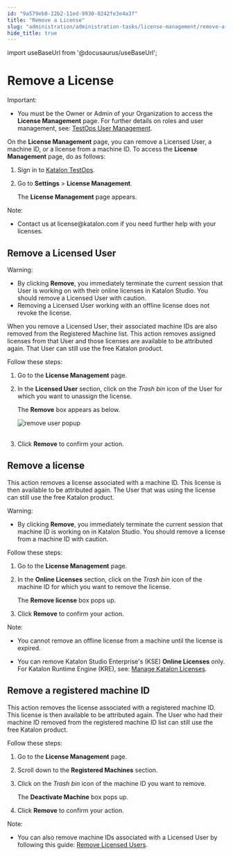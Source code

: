 ```yaml
---
id: "9a579eb0-22b2-11ed-9930-0242fe3e4a3f"
title: "Remove a License"
slug: "administration/administration-tasks/license-management/remove-a-license"
hide_title: true
---
```

import useBaseUrl from '@docusaurus/useBaseUrl';


# <a id="id" class="anchor_top_offset"/><a id="ariaid-title1" class="anchor_top_offset"/>Remove a License

<div xmlns="http://www.w3.org/1999/xhtml" className="note important note_important"><span className="note__title">Important:</span> 
  <ul className="ul"><li className="li">You must be the Owner or Admin of your Organization to access the <strong className="ph b">License Management</strong> page. For further details on roles and user management, see: <a className="xref" href="/administration/administration-tasks/user-management/manage-users">TestOps User Management</a>.</li></ul>
</div>
<p xmlns="http://www.w3.org/1999/xhtml" className="p">On the <strong className="ph b">License Management</strong> page, you can remove a Licensed User, a machine ID, or a license from a machine ID. To access the <strong className="ph b">License Management</strong> page, do as follows:</p> 
<ol xmlns="http://www.w3.org/1999/xhtml" className="ol"><li className="li">     <p className="p">Sign in to <a className="xref j-external-link" href="https://testops.katalon.io/login" target="_blank">Katalon TestOps</a>.</p>   </li><li className="li">     <p className="p">Go to <strong className="ph b">Settings</strong> &gt; <strong className="ph b">License Management</strong>.</p>     <p className="p">The <strong className="ph b">License Management</strong> page appears.</p>   </li></ol> 
<div xmlns="http://www.w3.org/1999/xhtml" className="note note note_note"><span className="note__title">Note:</span> 
  <ul className="ul"><li className="li">Contact us at license@katalon.com if you need further help with your licenses.</li></ul>
</div>

## <a id="id_1" class="anchor_top_offset"/>Remove a Licensed User

<div xmlns="http://www.w3.org/1999/xhtml" className="note warning note_warning"><span className="note__title">Warning:</span> 
  <ul className="ul"><li className="li">By clicking <strong className="ph b">Remove</strong>, you immediately terminate
      the current session that User is working on with their online
      licenses in Katalon Studio. You should remove a Licensed User with
      caution.</li><li className="li">Removing a Licensed User working with an offline license does
      not revoke the license.</li></ul>
</div>
<p xmlns="http://www.w3.org/1999/xhtml" className="p">When you remove a Licensed User, their associated machine IDs   are also removed from the Registered Machine list. This action   removes assigned licenses from that User and those licenses are   available to be attributed again. That User can still use the free   Katalon product.</p> 
<p xmlns="http://www.w3.org/1999/xhtml" className="p">Follow these steps:</p> 
<ol xmlns="http://www.w3.org/1999/xhtml" className="ol"><li className="li">     <p className="p">Go to the <strong className="ph b">License Management</strong> page.</p>   </li><li className="li">     <p className="p">In the <strong className="ph b">Licensed User</strong> section, click on the       <em className="ph i">Trash bin</em> icon of the User for which you want to unassign       the license.</p>     <p className="p">The <strong className="ph b">Remove</strong> box appears as below.</p>     <p className="p">       <img className="image" src={useBaseUrl("https://github.com/katalon-studio/docs-images/raw/master/katalon-studio/docs/license-mgt/remove-user-popup-2021decUI.png")} alt="remove user popup" /><br /><br />     </p>   </li><li className="li">     <p className="p">Click <strong className="ph b">Remove</strong> to confirm your action.</p>   </li></ol> 

## <a id="id_2" class="anchor_top_offset"/>Remove a license

<p xmlns="http://www.w3.org/1999/xhtml" className="p">This action removes a license associated with a machine ID. This license is then available to be attributed again. The User that was using the license can still use the free Katalon product.</p> 
<div xmlns="http://www.w3.org/1999/xhtml" className="note warning note_warning"><span className="note__title">Warning:</span> 
  <ul className="ul"><li className="li">By clicking <strong className="ph b">Remove</strong>, you immediately terminate the current session that machine ID is working on in Katalon Studio. You should remove a license from a machine ID with caution.</li></ul>
</div>
<p xmlns="http://www.w3.org/1999/xhtml" className="p">Follow these steps:</p> 
<ol xmlns="http://www.w3.org/1999/xhtml" className="ol"><li className="li">     <p className="p">Go to the <strong className="ph b">License Management</strong> page.</p>   </li><li className="li">     <p className="p">In the <strong className="ph b">Online Licenses</strong> section, click on the <em className="ph i">Trash bin</em> icon of the machine ID for which you want to remove the license.</p>     <p className="p">The <strong className="ph b">Remove license</strong> box pops up.</p>   </li><li className="li">     <p className="p">Click <strong className="ph b">Remove</strong> to confirm your action.</p>   </li></ol> 
<div xmlns="http://www.w3.org/1999/xhtml" className="note note note_note"><span className="note__title">Note:</span> 
  <ul className="ul"><li className="li">
      <p className="p">You cannot remove an offline license from a machine until the license is expired.</p>
    </li><li className="li">
      <p className="p">You can remove Katalon Studio Enterprise's (KSE) <strong className="ph b">Online Licenses</strong> only. For Katalon Runtime Engine (KRE), see: <a className="xref" href="/administration/administration-tasks/license-management/manage-katalon-licenses#id_4">Manage Katalon Licenses</a>.</p>
    </li></ul>
</div>

## <a id="id_3" class="anchor_top_offset"/>Remove a registered machine ID

<p xmlns="http://www.w3.org/1999/xhtml" className="p">This action removes the license associated with a registered   machine ID. This license is then available to be attributed again.   The User who had their machine ID removed from the registered   machine ID list can still use the free Katalon product.</p> 
<p xmlns="http://www.w3.org/1999/xhtml" className="p">Follow these steps:</p> 
<ol xmlns="http://www.w3.org/1999/xhtml" className="ol"><li className="li">     <p className="p">Go to the <strong className="ph b">License Management</strong> page.</p>   </li><li className="li">     <p className="p">Scroll down to the <strong className="ph b">Registered Machines</strong>       section.</p>   </li><li className="li">     <p className="p">Click on the <em className="ph i">Trash bin</em> icon of the machine ID you want       to remove.</p>     <p className="p">The <strong className="ph b">Deactivate Machine</strong> box pops up.</p>   </li><li className="li">     <p className="p">Click <strong className="ph b">Remove</strong> to confirm your action.</p>   </li></ol> 
<div xmlns="http://www.w3.org/1999/xhtml" className="note note note_note"><span className="note__title">Note:</span> 
  <ul className="ul"><li className="li">You can also remove machine IDs associated with a Licensed User
      by following this guide: <a className="xref" href="/administration/administration-tasks/license-management/remove-a-license#id_1">Remove
        Licensed Users</a>.</li></ul>
</div>
